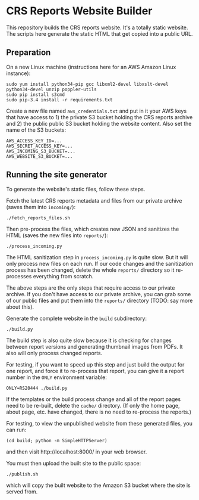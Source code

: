 # CRS Reports Website Builder

This repository builds the CRS reports website. It's a totally static website. The scripts here generate the static HTML that get copied into a public URL.

## Preparation

On a new Linux machine (instructions here for an AWS Amazon Linux instance):

	sudo yum install python34-pip gcc libxml2-devel libxslt-devel python34-devel unzip poppler-utils
	sudo pip install s3cmd
	sudo pip-3.4 install -r requirements.txt

Create a new file named `aws_credentials.txt` and put in it your AWS keys that have access to 1) the private S3 bucket holding the CRS reports archive and 2) the public public S3 bucket holding the website content. Also set the name of the S3 buckets:

	AWS_ACCESS_KEY_ID=...
	AWS_SECRET_ACCESS_KEY=...
	AWS_INCOMING_S3_BUCKET=...
	AWS_WEBSITE_S3_BUCKET=...

## Running the site generator

To generate the website's static files, follow these steps.

Fetch the latest CRS reports metadata and files from our private archive (saves them into `incoming/`):

	./fetch_reports_files.sh

Then pre-process the files, which creates new JSON and sanitizes the HTML (saves the new files into `reports/`):

	./process_incoming.py

The HTML sanitization step in `process_incoming.py` is quite slow. But it will only process new files on each run. If our code changes and the sanitization process has been changed, delete the whole `reports/` directory so it re-processes everything from scratch.

The above steps are the only steps that require access to our private archive. If you don't have access to our private archive, you can grab some of our public files and put them into the `reports/` directory (TODO: say more about this).

Generate the complete website in the `build` subdirectory:

	./build.py

The build step is also quite slow because it is checking for changes between report versions and generating thumbnail images from PDFs. It also will only process changed reports.

For testing, if you want to speed up this step and just build the output for one report, and force it to re-process that report, you can give it a report number in the `ONLY` environment variable:

	ONLY=RS20444 ./build.py

If the templates or the build process change and all of the report pages need to be re-built, delete the `cache/` directory. (If only the home page, about page, etc. have changed, there is no need to re-process the reports.)

For testing, to view the unpublished website from these generated files, you can run:

	(cd build; python -m SimpleHTTPServer)

and then visit http://localhost:8000/ in your web browser.

You must then upload the built site to the public space:

	./publish.sh

which will copy the built website to the Amazon S3 bucket where the site is served from.
